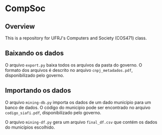 # CompSoc

## Overview

This is a repository for UFRJ's Computers and Society (COS471) class.

## Baixando os dados

O arquivo `export.py` baixa todos os arquivos da pasta do governo. O formato dos arquivos é descrito no arquivo `cnpj_metadados.pdf`, disponibilizado pelo governo.

## Importando os dados

O arquivo `mining-db.py` importa os dados de um dado município para um banco de dados. O código do municipio pode ser encontrado no arquivo `codigo_siafi.pdf`, disponibilizado pelo governo.

O arquivo `mining-df.py` gera um arquivo `final_df.csv` que contém os dados do municípios escolhido.
